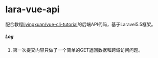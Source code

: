 # lara-vue-api
配合教程[liyingxuan/vue-cli-tutorial](https://github.com/liyingxuan/vue-cli-tutorial)的后端API代码，基于Laravel5.5框架。

##### Log
1. 第一次提交内容只做了一个简单的GET返回数据和跨域访问问题。
